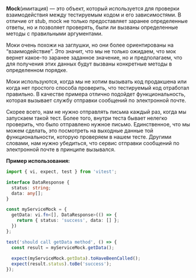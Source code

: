 **Mock**(имитация) — это объект, который используется для проверки взаимодействия между тестируемым кодом и его зависимостями. В отличие от stub, mock не только предоставляет заранее определенные ответы, но и позволяет проверять, были ли вызваны определенные методы с правильными аргументами.

Моки очень похожи на заглушки, но они более ориентированы на “взаимодействие”. Это значит, что мы не только ожидаем, что мок вернет какое-то заранее заданное значение, но и предполагаем, что для получения этих данных будут вызваны конкретные методы в определенном порядке.

Моки используются, когда мы не хотим вызывать код продакшена или когда нет простого способа проверить, что тестируемый код отработал правильно. В качестве примера отлично подойдет функциональность, которая вызывает службу отправки сообщений по электронной почте.

Скорее всего, нам не нужно отправлять письма каждый раз, когда мы запускаем такой тест. Более того, внутри теста бывает нелегко проверить, что было отправлено нужное письмо. Единственное, что мы можем сделать, это посмотреть на выходные данные той функциональности, которую проверяем в нашем тесте. Другими словами, нам нужно убедиться, что сервис отправки сообщений по электронной почте в принципе вызывался.

**Пример использования:**

```ts
import { vi, expect, test } from 'vitest';

interface DataResponse {
  status: string;
  data: any[];
}

const myServiceMock = {
  getData: vi.fn<[], DataResponse>(() => {
    return { status: 'success', data: [] };
  })
};

test('should call getData method', () => {
  const result = myServiceMock.getData();
  
  expect(myServiceMock.getData).toHaveBeenCalled();
  expect(result.status).toBe('success');
});
```
